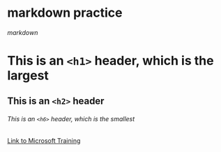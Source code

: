 # markdown practice
###### markdown
# This is an `<h1>` header, which is the largest

## This is an `<h2>` header

###### This is an `<h6>` header, which is the smallest

[Link to Microsoft Training](/training)

